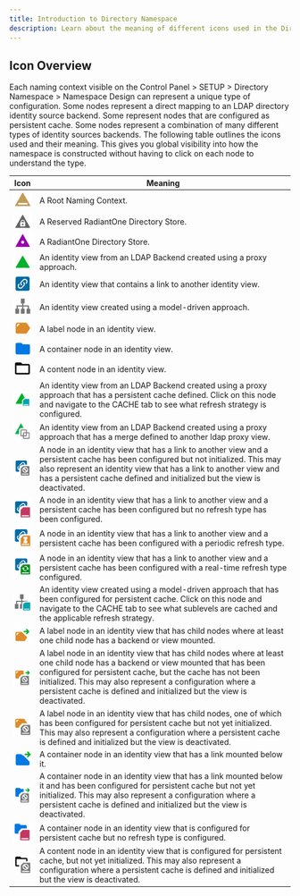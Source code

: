 ```yaml
---
title: Introduction to Directory Namespace
description: Learn about the meaning of different icons used in the Directory Namespace. 
---
```


## Icon Overview

Each naming context visible on the Control Panel > SETUP > Directory Namespace > Namespace Design can represent a unique type of configuration. Some nodes represent a direct mapping to an LDAP directory identity source backend. Some represent nodes that are configured as persistent cache. Some nodes represent a combination of many different types of identity sources backends. The following table outlines the icons used and their meaning. This gives you global visibility into how the namespace is constructed without having to click on each node to understand the type.

Icon	| Meaning
-|-
![Plus symbol](Media/root-naming-context.jpg)	| A Root Naming Context.
![Reserved RadiantOne Directory Store](Media/reserved-r1-directory.jpg)	| A Reserved RadiantOne Directory Store.
![RadiantOne Directory Store](Media/r1-directory-store.jpg)	| A RadiantOne Directory Store.
![LDAP Proxy View](Media/ldap-backend-proxy.jpg)	| An identity view from an LDAP Backend created using a proxy approach.
![Link](Media/link.jpg)	| An identity view that contains a link to another identity view.
![Model Driven View](Media/virtual-tree.jpg) | An identity view created using a model-driven approach.
![Label Node](Media/label.jpg) | A label node in an identity view.
![Container Node](Media/container.jpg) | A container node in an identity view.
![Content Node](Media/content.jpg) | A content node in an identity view.
![Cached LDAP Proxy View](Media/cache-proxy.jpg) | An identity view from an LDAP Backend created using a proxy approach that has a persistent cache defined. Click on this node and navigate to the CACHE tab to see what refresh strategy is configured.
![Merged LDAP Proxy View](Media/ldap-backend-merged.jpg) | An identity view from an LDAP Backend created using a proxy approach that has a merge defined to another ldap proxy view.
![Plus symbol](Media/link-no-cache-init.jpg) | A node in an identity view that has a link to another view and a persistent cache has been configured but not initialized. This may also represent an identity view that has a link to another view and has a persistent cache defined and initialized but the view is deactivated.
![Plus symbol](Media/link-no-cache-refresh.jpg) | A node in an identity view that has a link to another view and a persistent cache has been configured but no refresh type has been configured.
![Plus symbol](Media/link-cache-periodic-refresh.jpg) | A node in an identity view that has a link to another view and a persistent cache has been configured with a periodic refresh type.
![Plus symbol](Media/link-cache-realtime-refresh.jpg) | A node in an identity view that has a link to another view and a persistent cache has been configured with a real-time refresh type configured.
![Plus symbol](Media/cache-virtualtree.jpg) | An identity view created using a model-driven approach that has been configured for persistent cache. Click on this node and navigate to the CACHE tab to see what sublevels are cached and the applicable refresh strategy.
![Plus symbol](Media/label-with-link.jpg) | A label node in an identity view that has child nodes where at least one child node has a backend or view mounted.
![Plus symbol](Media/label-with-link-no-cache-init.jpg) | A label node in an identity view that has child nodes where at least one child node has a backend or view mounted that has been configured for persistent cache, but the cache has not been initialized. This may also represent a configuration where a persistent cache is defined and initialized but the view is deactivated.
![Plus symbol](Media/label-no-cache-init.jpg) | A label node in an identity view that has child nodes, one of which has been configured for persistent cache but not yet initialized. This may also represent a configuration where a persistent cache is defined and initialized but the view is deactivated.
![Plus symbol](Media/container-link.jpg) | A container node in an identity view that has a link mounted below it.
![Plus symbol](Media/container-link-no-cache-init.jpg) | A container node in an identity view that has a link mounted below it and has been configured for persistent cache but not yet initialized. This may also represent a configuration where a persistent cache is defined and initialized but the view is deactivated.
![Plus symbol](Media/container-cache-no-refresh.jpg) | A container node in an identity view that is configured for persistent cache but no refresh type is configured.
![Plus symbol](Media/content-no-cache-init.jpg) | A content node in an identity view that is configured for persistent cache, but not yet initialized. This may also represent a configuration where a persistent cache is defined and initialized but the view is deactivated.

